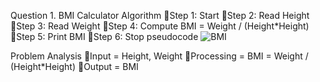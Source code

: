 Question 1. BMI Calculator
Algorithm
Step 1: Start
Step 2: Read Height
Step 3: Read Weight
Step 4: Compute BMI = Weight / (Height*Height)
Step 5: Print BMI
Step 6: Stop
pseudocode
![BMI](https://github.com/SWEG-2015EC-Batch/Binary-Bombers/assets/149320386/4d2f6f32-0ea8-4181-b7fa-6dc9ec2d61dd)

Problem Analysis
Input = Height, Weight
Processing = BMI = Weight / (Height*Height)
Output = BMI
